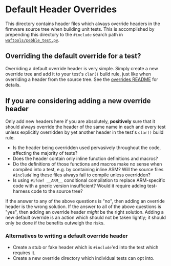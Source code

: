 Default Header Overrides
========================

This directory contains header files which always override headers in
the firmware source tree when building unit tests. This is accomplished
by prepending this directory to the `#include` search path in
[`waftools/pebble_test.py`](../../../waftools/pebble_test.py).

Overriding the default override for a test?
-------------------------------------------

Overriding a default override header is very simple. Simply create a new
override tree and add it to your test's `clar()` build rule, just like
when overriding a header from the source tree. See the
[overrides README](../README.md) for details.

If you are considering adding a new override header
---------------------------------------------------

Only add new headers here if you are absolutely, **positively** sure
that it should always override the header of the same name in each and
every test unless explicitly overridden by yet another header in the
test's `clar()` build rule.

- Is the header being overridden used pervasively throughout the code,
  affecting the majority of tests?
- Does the header contain only inline function definitions and macros?
- Do the definitions of those functions and macros make no sense when
  compiled into a test, e.g. by containing inline ASM? Will the source
  files `#include`'ing these files always fail to compile unless
  overridden?
- Is using `#ifdef __ARM__` conditional compilation to replace
  ARM-specific code with a gneric version insufficient? Would it require
  adding test-harness code to the source tree?

If the answer to any of the above questions is "no", then adding an
override header is the wrong solution. If the answer to all of the above
questions is "yes", then adding an override header *might* be the right
solution. Adding a new default override is an action which should not be
taken lightly; it should only be done if the benefits outweigh the
risks.

### Alternatives to writing a default override header ###

- Create a stub or fake header which is `#include`'ed into the test
  which requires it.
- Create a new override directory which individual tests can opt into.
